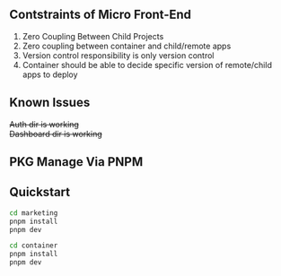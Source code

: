 ## Contstraints of Micro Front-End
1. Zero Coupling Between Child Projects
2. Zero coupling between container and child/remote apps
3. Version control responsibility is only version control
4. Container should be able to decide specific version of remote/child apps to deploy

## Known Issues
~~Auth dir is working~~  
~~Dashboard dir is working~~

## PKG Manage Via PNPM

## Quickstart
```bash
cd marketing
pnpm install
pnpm dev

cd container
pnpm install
pnpm dev
```
